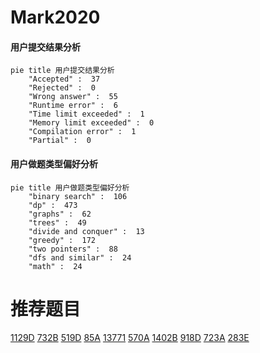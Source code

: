 # Mark2020

<!-- tabs:start -->



#### **用户提交结果分析**

```mermaid
pie title 用户提交结果分析
    "Accepted" :  37
    "Rejected" :  0
    "Wrong answer" :  55
    "Runtime error" :  6
    "Time limit exceeded" :  1
    "Memory limit exceeded" :  0
    "Compilation error" :  1
    "Partial" :  0
```

#### **用户做题类型偏好分析**

```mermaid
pie title 用户做题类型偏好分析
    "binary search" :  106
    "dp" :  473
    "graphs" :  62
    "trees" :  49
    "divide and conquer" :  13
    "greedy" :  172
    "two pointers" :  88
    "dfs and similar" :  24
    "math" :  24
```



<!-- tabs:end -->
# 推荐题目
[1129D](https://codeforces.com/contest/1129/problem/D)
[732B](https://codeforces.com/contest/732/problem/B)
[519D](https://codeforces.com/contest/519/problem/D)
[85A](https://codeforces.com/contest/85/problem/A)
[13771](https://codeforces.com/contest/1377/problem/1)
[570A](https://codeforces.com/contest/570/problem/A)
[1402B](https://codeforces.com/contest/1402/problem/B)
[918D](https://codeforces.com/contest/918/problem/D)
[723A](https://codeforces.com/contest/723/problem/A)
[283E](https://codeforces.com/contest/283/problem/E)
